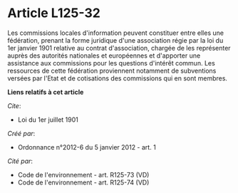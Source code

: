 # Article L125-32

Les commissions locales d'information peuvent constituer entre elles une fédération, prenant la forme juridique d'une
association régie par la loi du 1er janvier 1901 relative au contrat d'association, chargée de les représenter auprès des
autorités nationales et européennes et d'apporter une assistance aux commissions pour les questions d'intérêt commun. Les
ressources de cette fédération proviennent notamment de subventions versées par l'Etat et de cotisations des commissions qui
en sont membres.

**Liens relatifs à cet article**

_Cite_:

  - Loi du 1er juillet 1901

_Créé par_:

  - Ordonnance n°2012-6 du 5 janvier 2012 - art. 1

_Cité par_:

  - Code de l'environnement - art. R125-73 (VD)
  - Code de l'environnement - art. R125-74 (VD)
